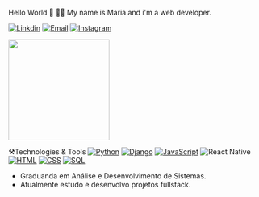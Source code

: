 

Hello World 👋 👩‍💻
My name is Maria and i'm a web developer.

[![Linkdin](https://img.shields.io/badge/LinkedIn-0077B5?style=for-the-badge&logo=linkedin&logoColor=white)](https://www.linkedin.com/in/maria-eduarda-bergmann-9497331a4/)
[![Email](https://img.shields.io/badge/Email-D14836?style=for-the-badge&logo=gmail&logoColor=white)](mailto:mariabergmann27@gmail.com)
[![Instagram](https://img.shields.io/badge/Instagram-E4405F?style=for-the-badge&logo=instagram&logoColor=white)](https://www.instagram.com/mariah.bergmann/)

<img src="https://github-readme-stats.vercel.app/api/top-langs/?username=MariaBergmann&amp;theme=dracula" height="200">

⚒️Technologies & Tools
[![Python](https://img.shields.io/badge/Python-3776AB?style=for-the-badge&logo=python&logoColor=white)](https://www.python.org/)
[![Django](https://img.shields.io/badge/Django-092E20?style=for-the-badge&logo=django&logoColor=white)](https://www.djangoproject.com/)
[![JavaScript](https://img.shields.io/badge/JavaScript-F7DF1E?style=for-the-badge&logo=javascript&logoColor=black)](https://developer.mozilla.org/en-US/docs/Web/JavaScript)
![React Native](https://img.shields.io/badge/React_Native-20232A?style=for-the-badge&logo=react&logoColor=61DAFB)
[![HTML](https://img.shields.io/badge/HTML5-E34F26?style=for-the-badge&logo=html5&logoColor=white)](https://developer.mozilla.org/en-US/docs/Web/HTML)
[![CSS](https://img.shields.io/badge/CSS3-1572B6?style=for-the-badge&logo=css3&logoColor=white)](https://developer.mozilla.org/en-US/docs/Web/CSS)
[![SQL](https://img.shields.io/badge/SQL-4479A1?style=for-the-badge&logo=sql&logoColor=white)](https://www.w3schools.com/sql/)

- Graduanda em Análise e Desenvolvimento de Sistemas.
- Atualmente estudo e desenvolvo projetos fullstack.

